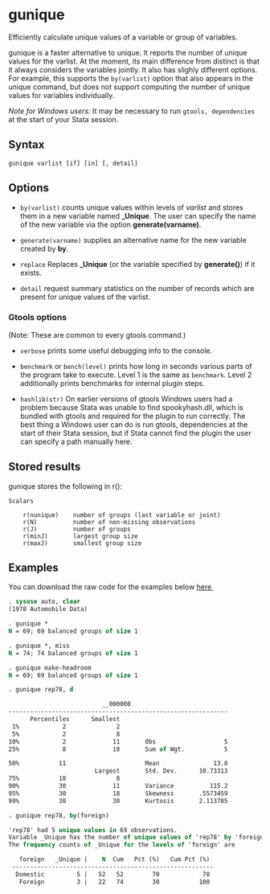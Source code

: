 gunique 
========

Efficiently calculate unique values of a variable or group of variables.

gunique is a faster alternative to unique. It reports the number of unique
values for the varlist. At the moment, its main difference from distinct is
that it always considers the variables jointly. It also has slighly different
options. For example, this supports the `by(varlist)` option that also appears
in the unique command, but does not support computing the number of unique
values for variables individually.

_Note for Windows users:_ It may be necessary to run `gtools, dependencies` at
the start of your Stata session.

Syntax
------

```
gunique varlist [if] [in] [, detail]
```


Options
-------

- `by(varlist)` counts unique values within levels of _varlist_ and
            stores them in a new variable named **\_Unique**. The user
            can specify the name of the new variable via the option
            **generate(varname)**.

- `generate(varname)` supplies an alternative name for the new variable
            created by **by**.

- `replace` Replaces **\_Unique** (or the variable specified by **generate()**) 
            if it exists.

- `detail` request summary statistics on the number of records which are
            present for unique values of the varlist.

### Gtools options

(Note: These are common to every gtools command.)

- `verbose` prints some useful debugging info to the console.

- `benchmark` or `bench(level)` prints how long in seconds various parts of the
            program take to execute. Level 1 is the same as `benchmark`. Level 2
            additionally prints benchmarks for internal plugin steps.

- `hashlib(str)` On earlier versions of gtools Windows users had a problem
            because Stata was unable to find spookyhash.dll, which is bundled
            with gtools and required for the plugin to run correctly. The best
            thing a Windows user can do is run gtools, dependencies at the start
            of their Stata session, but if Stata cannot find the plugin the user
            can specify a path manually here.

Stored results
--------------

gunique stores the following in r():

    Scalars

        r(nunique)    number of groups (last variable or joint)
        r(N)          number of non-missing observations
        r(J)          number of groups
        r(minJ)       largest group size
        r(maxJ)       smallest group size

Examples
--------

You can download the raw code for the examples below
[here  <img src="https://upload.wikimedia.org/wikipedia/commons/6/64/Icon_External_Link.png" width="13px"/>](https://raw.githubusercontent.com/mcaceresb/stata-gtools/master/docs/examples/gunique.do)

```stata
. sysuse auto, clear
(1978 Automobile Data)

. gunique *
N = 69; 69 balanced groups of size 1

. gunique *, miss
N = 74; 74 balanced groups of size 1

. gunique make-headroom
N = 69; 69 balanced groups of size 1

. gunique rep78, d

                          __000000
-------------------------------------------------------------
      Percentiles      Smallest
 1%            2              2
 5%            2              8
10%            2             11       Obs                   5
25%            8             18       Sum of Wgt.           5

50%           11                      Mean               13.8
                        Largest       Std. Dev.      10.73313
75%           18              8
90%           30             11       Variance          115.2
95%           30             18       Skewness       .5573459
99%           30             30       Kurtosis       2.113785

. gunique rep78, by(foreign)

'rep78' had 5 unique values in 69 observations.
Variable _Unique has the number of unique values of 'rep78' by 'foreign'.
The frequency counts of _Unique for the levels of 'foreign' are

   foreign   _Unique |    N  Cum   Pct (%)   Cum Pct (%) 
 --------------------------------------------------------
  Domestic         5 |   52   52        70            70 
   Foreign         3 |   22   74        30           100 
```
